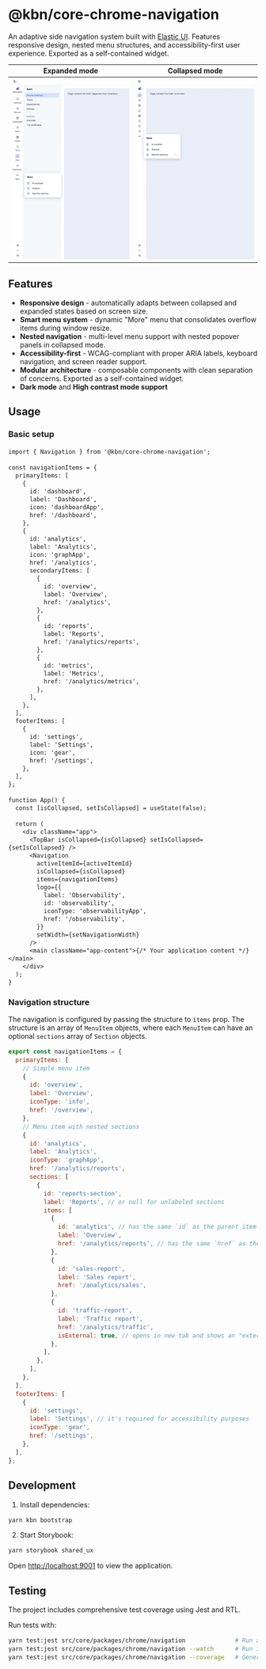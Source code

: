 # @kbn/core-chrome-navigation

An adaptive side navigation system built with [Elastic UI](https://eui.elastic.co/). Features responsive design, nested menu structures, and accessibility-first user experience. Exported as a self-contained widget.

| Expanded mode                 | Collapsed mode                 |
| ----------------------------- | ------------------------------ |
| ![image](./expanded-mode.png) | ![image](./collapsed-mode.png) |

## Features

- **Responsive design** - automatically adapts between collapsed and expanded states based on screen size.
- **Smart menu system** - dynamic "More" menu that consolidates overflow items during window resize.
- **Nested navigation** - multi-level menu support with nested popover panels in collapsed mode.
- **Accessibility-first** - WCAG-compliant with proper ARIA labels, keyboard navigation, and screen reader support.
- **Modular architecture** - composable components with clean separation of concerns. Exported as a self-contained widget.
- **Dark mode** and **High contrast mode support**

## Usage

### Basic setup

```tsx
import { Navigation } from '@kbn/core-chrome-navigation';

const navigationItems = {
  primaryItems: [
    {
      id: 'dashboard',
      label: 'Dashboard',
      icon: 'dashboardApp',
      href: '/dashboard',
    },
    {
      id: 'analytics',
      label: 'Analytics',
      icon: 'graphApp',
      href: '/analytics',
      secondaryItems: [
        {
          id: 'overview',
          label: 'Overview',
          href: '/analytics',
        },
        {
          id: 'reports',
          label: 'Reports',
          href: '/analytics/reports',
        },
        {
          id: 'metrics',
          label: 'Metrics',
          href: '/analytics/metrics',
        },
      ],
    },
  ],
  footerItems: [
    {
      id: 'settings',
      label: 'Settings',
      icon: 'gear',
      href: '/settings',
    },
  ],
};

function App() {
  const [isCollapsed, setIsCollapsed] = useState(false);

  return (
    <div className="app">
      <TopBar isCollapsed={isCollapsed} setIsCollapsed={setIsCollapsed} />
      <Navigation
        activeItemId={activeItemId}
        isCollapsed={isCollapsed}
        items={navigationItems}
        logo={{
          label: 'Observability',
          id: 'observability',
          iconType: 'observabilityApp',
          href: '/observability',
        }}
        setWidth={setNavigationWidth}
      />
      <main className="app-content">{/* Your application content */}</main>
    </div>
  );
}
```

### Navigation structure

The navigation is configured by passing the structure to `items` prop. The structure is an array of `MenuItem` objects, where each `MenuItem` can have an optional `sections` array of `Section` objects.

```js
export const navigationItems = {
  primaryItems: [
    // Simple menu item
    {
      id: 'overview',
      label: 'Overview',
      iconType: 'info',
      href: '/overview',
    },
    // Menu item with nested sections
    {
      id: 'analytics',
      label: 'Analytics',
      iconType: 'graphApp',
      href: '/analytics/reports',
      sections: [
        {
          id: 'reports-section',
          label: 'Reports', // or null for unlabeled sections
          items: [
            {
              id: 'analytics', // has the same `id` as the parent item
              label: 'Overview',
              href: '/analytics/reports', // has the same `href` as the parent item
            },
            {
              id: 'sales-report',
              label: 'Sales report',
              href: '/analytics/sales',
            },
            {
              id: 'traffic-report',
              label: 'Traffic report',
              href: '/analytics/traffic',
              isExternal: true, // opens in new tab and shows an "external resource" icon
            },
          ],
        },
      ],
    },
  ],
  footerItems: [
    {
      id: 'settings',
      label: 'Settings', // it's required for accessibility purposes
      iconType: 'gear',
      href: '/settings',
    },
  ],
};
```

## Development

1. Install dependencies:

```bash
yarn kbn bootstrap
```

2. Start Storybook:

```bash
yarn storybook shared_ux
```

Open [http://localhost:9001](http://localhost:9001) to view the application.

## Testing

The project includes comprehensive test coverage using Jest and RTL.

Run tests with:

```bash
yarn test:jest src/core/packages/chrome/navigation              # Run all tests
yarn test:jest src/core/packages/chrome/navigation --watch      # Run in watch mode
yarn test:jest src/core/packages/chrome/navigation --coverage   # Generate coverage report
```
